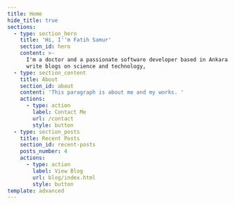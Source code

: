 ```yaml
---
title: Home
hide_title: true
sections:
  - type: section_hero
    title: 'Hi, I''m Fatih Samur'
    section_id: hero
    content: >-
      I'm a doctor and a passionate software developer based in Ankara Turkey. I
      write blogs on science and technology, 
  - type: section_content
    title: About
    section_id: about
    content: 'This paragraph is about me and my works. '
    actions:
      - type: action
        label: Contact Me
        url: /contact
        style: button
  - type: section_posts
    title: Recent Posts
    section_id: recent-posts
    posts_number: 4
    actions:
      - type: action
        label: View Blog
        url: blog/index.html
        style: button
template: advanced
---
```

